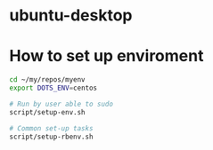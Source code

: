 # ubuntu-desktop

# How to set up enviroment

```bash
cd ~/my/repos/myenv
export DOTS_ENV=centos

# Run by user able to sudo
script/setup-env.sh

# Common set-up tasks
script/setup-rbenv.sh
```
